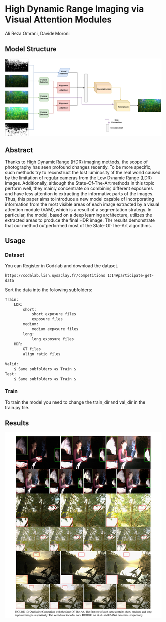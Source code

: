 
# High Dynamic Range Imaging via Visual Attention Modules

Ali Reza Omrani, Davide Moroni

## Model Structure
![alt text](https://raw.githubusercontent.com/AlirezaOmrani95/HDR-VAM/main/Images/Total%20Structure.png)


## Abstract
Thanks to High Dynamic Range (HDR) imaging methods, the scope of photography has seen profound changes recently. To be more specific, such methods try to reconstruct the lost luminosity of the real world caused by the limitation of regular cameras from the Low Dynamic Range (LDR) images. Additionally, although the State-Of-The-Art methods in this topic perform well, they mainly concentrate on combining different exposures and have less attention to extracting the informative parts of the images. Thus, this paper aims to introduce a new model capable of incorporating information from the most visible areas of each image extracted by a visual attention module (VAM), which is a result of a segmentation strategy. In particular, the model, based on a deep learning architecture, utilizes the extracted areas to produce the final HDR image. The results demonstrate that our method outperformed most of the State-Of-The-Art algorithms.
## Usage

### Dataset

You can Register in Codalab and download the dataset.

```
https://codalab.lisn.upsaclay.fr/competitions 1514#participate-get-data
```
Sort the data into the following subfolders:
```
Train:
    LDR:
        short:
            short exposure files
            exposure files
        medium:
            medium exposure files
        long:
            long exposure files
    HDR:
        GT files
        align ratio files

Valid:
    $ Same subfolders as Train $
Test:
    $ Same subfolders as Train $
```
### Train

To train the model you need to change the train_dir and val_dir in the train.py file.

## Results
![alt text](https://raw.githubusercontent.com/AlirezaOmrani95/HDR-VAM/main/Images/Results.jpg)
